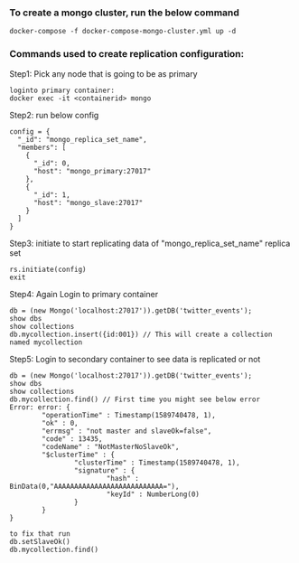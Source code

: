 ### To create a mongo cluster, run the below command
```
docker-compose -f docker-compose-mongo-cluster.yml up -d
```
### Commands used to create replication configuration:

Step1: Pick any node that is going to be as primary
```
loginto primary container: 
docker exec -it <containerid> mongo
```
Step2: run below config
```
config = {
  "_id": "mongo_replica_set_name",
  "members": [
    {
      "_id": 0,
      "host": "mongo_primary:27017"
    },
    {
      "_id": 1,
      "host": "mongo_slave:27017"
    }
  ]
}
```
Step3: initiate to start replicating data of "mongo_replica_set_name" replica set
```
rs.initiate(config)
exit
```

Step4: Again Login to primary container
```
db = (new Mongo('localhost:27017')).getDB('twitter_events');
show dbs
show collections
db.mycollection.insert({id:001}) // This will create a collection named mycollection
```
Step5: Login to secondary container to see data is replicated or not
```
db = (new Mongo('localhost:27017')).getDB('twitter_events');
show dbs
show collections
db.mycollection.find() // First time you might see below error
Error: error: {
        "operationTime" : Timestamp(1589740478, 1),
        "ok" : 0,
        "errmsg" : "not master and slaveOk=false",
        "code" : 13435,
        "codeName" : "NotMasterNoSlaveOk",
        "$clusterTime" : {
                "clusterTime" : Timestamp(1589740478, 1),
                "signature" : {
                        "hash" : BinData(0,"AAAAAAAAAAAAAAAAAAAAAAAAAAA="),
                        "keyId" : NumberLong(0)
                }
        }
}

to fix that run
db.setSlaveOk()
db.mycollection.find()
```
